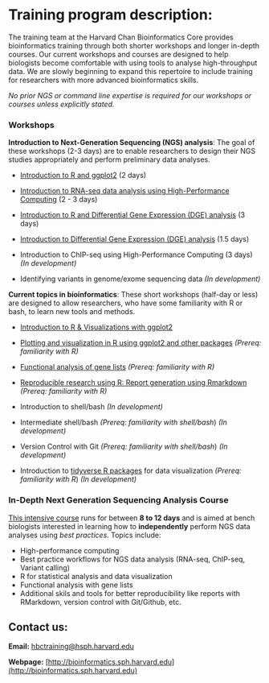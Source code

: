 # Training program description:

The training team at the Harvard Chan Bioinformatics Core provides bioinformatics training through both shorter workshops and longer in-depth courses. Our current workshops and courses are designed to help biologists become comfortable with using tools to analyse high-throughput data. We are slowly beginning to expand this repertoire to include training for researchers with more advanced bioinformatics skills.

*No prior NGS or command line expertise is required for our workshops or courses unless explicitly stated.*

### Workshops

**Introduction to Next-Generation Sequencing (NGS) analysis**: The goal of these workshops (2-3 days) are to enable researchers to design their NGS studies appropriately and perform preliminary data analyses.

  * [Introduction to R and ggplot2](https://hbctraining.github.io/Intro-to-R/) (2 days)
    
  * [Introduction to RNA-seq data analysis using High-Performance Computing](https://hbctraining.github.io/Intro-to-rnaseq-hpc-O2/) (2 - 3 days)
  
  * [Introduction to R and Differential Gene Expression (DGE) analysis](https://hbctraining.github.io/Intro-to-R-with-DGE/) (3 days)
  
  * [Introduction to Differential Gene Expression (DGE) analysis](https://hbctraining.github.io/DGE_workshop/) (1.5 days)
  
  * Introduction to ChIP-seq using High-Performance Computing (3 days) *(In development)*
  
  * Identifying variants in genome/exome sequencing data *(In development)*
  
**Current topics in bioinformatics**: These short workshops (half-day or less) are designed to allow researchers, who have some familiarity with R or bash, to learn new tools and methods. 

  * [Introduction to R & Visualizations with ggplot2](https://hbctraining.github.io/Training-modules/IntroR_ggplot2/)
  
  * [Plotting and visualization in R using ggplot2 and other packages](https://hbctraining.github.io/Training-modules/Visualization_in_R/) *(Prereq: familiarity with R)*
  
  * [Functional analysis of gene lists](https://hbctraining.github.io/Training-modules/DGE-functional-analysis/) *(Prereq: familiarity with R)*
  
  * [Reproducible research using R: Report generation using Rmarkdown](https://hbctraining.github.io/Training-modules/Rmarkdown/) *(Prereq: familiarity with R)*
  
  * Introduction to shell/bash *(In development)*
  
  * Intermediate shell/bash *(Prereq: familiarity with shell/bash*) *(In development)*
  
  * Version Control with Git *(Prereq: familiarity with shell/bash*) *(In development)*
  
  * Introduction to [tidyverse R packages](https://www.tidyverse.org/packages/) for data visualization *(Prereq: familiarity with R*) *(In development)*
   
### In-Depth Next Generation Sequencing Analysis Course

[This intensive course](https://hbctraining.github.io/In-depth-NGS-Data-Analysis-Course/) runs for between **8 to 12 days** and is aimed at bench biologists interested in learning how to **independently** perform NGS data analyses using *best practices*. Topics include:

  * High-performance computing
  * Best practice workflows for NGS data analysis (RNA-seq, ChIP-seq, Variant calling)
  * R for statistical analysis and data visualization
  * Functional analysis with gene lists
  * Additional skils and tools for better reproducibility like reports with RMarkdown, version control with Git/Github, etc.

## Contact us:

**Email:** [hbctraining@hsph.harvard.edu](mailto:hbctraining@hsph.harvard.edu)

**Webpage:** [http://bioinformatics.sph.harvard.edu](http://bioinformatics.sph.harvard.edu)
